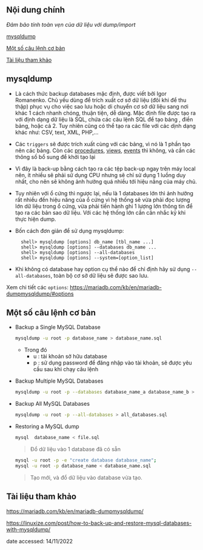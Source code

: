 ## Nội dung chính

_Đảm bảo tính toàn vẹn của dữ liệu với dump/import_

[mysqldump](#1)

[Một số câu lệnh cơ bản](#2)

[Tài liệu tham khảo](#0)

## <a name="1" >mysqldump</a>

- Là cách thức backup databases mặc định, được viết bởi Igor Romanenko. Chủ yếu dùng để trích xuất cơ sở dữ liệu (đôi khi để thu thập) phục vụ cho việc sao lưu hoặc di chuyển cơ sở dữ liệu sang nơi khác 1 cách nhanh chóng, thuận tiện, dễ dàng. Mặc định file được tạo ra với định dạng dữ liệu là SQL, chứa các câu lệnh SQL để tạo bảng , điền bảng, hoặc cả 2. Tuy nhiên cũng có thể tạo ra các file với các dịnh dạng khác như: CSV, text, XML, PHP,...

- Các `triggers` sẽ được trích xuất cùng với các bảng, vì nó là 1 phần tạo nên các bảng. Còn các [procedures](https://mariadb.com/kb/en/stored-procedures/), [views](https://mariadb.com/kb/en/views/), [events](https://mariadb.com/kb/en/events/) thì không, và cần các thông số bổ sung để khởi tạo lại

- Vì đây là back-up bằng cách tạo ra các tệp back-up ngay trên máy local nên, ít nhiều sẽ phải sử dụng CPU nhưng sẽ chỉ sử dụng 1 luồng duy nhất, cho nên sẽ không ảnh hưởng quá nhiều tới hiệu năng của máy chủ.

- Tuy nhiên với ổ cứng thì ngược lại, nếu là 1 databases lớn thì ảnh hưởng rất nhiều đến hiệu năng của ổ cứng vì hệ thống sẽ vừa phải đọc lượng lớn dữ liệu trong ổ cứng, vừa phải tiến hành ghi 1 lượng lớn thông tin để tạo ra các bản sao dữ liệu. Với các hệ thống lớn cần cân nhắc kỹ khi thực hiện dump.

- Bốn cách đơn giản để sử dụng mysqldump:

        shell> mysqldump [options] db_name [tbl_name ...]
        shell> mysqldump [options] --databases db_name ...
        shell> mysqldump [options] --all-databases
        shell> mysqldump [options] --system=[option_list]

- Khi không có database hay option cụ thể nào để chỉ định hãy sử dụng `--all-databases`, toàn bộ cơ sở dữ liệu sẽ được sao lưu.

Xem chi tiết các `options`: <https://mariadb.com/kb/en/mariadb-dumpmysqldump/#options>

## <a name="2" >Một số câu lệnh cơ bản</a>

- Backup a Single MySQL Database

    ```sh
    mysqldump -u root -p database_name > database_name.sql
    ```

  - Trong đó
    - u : tài khoản sở hữu database
    - p : sử dụng password để đăng nhập vào tài khoản, sẽ được yêu cầu sau khi chạy câu lệnh

- Backup Multiple MySQL Databases

    ```sh
    mysqldump -u root -p --databases database_name_a database_name_b > databases_a_b.sql
    ```

- Backup All MySQL Databases

    ```sh
    mysqldump -u root -p --all-databases > all_databases.sql
    ```

- Restoring a MySQL dump

    ```sh
    mysql  database_name < file.sql
    ```

    >Đổ dữ liệu vào 1 database đã có sẵn

    ```sh
    mysql -u root -p -e "create database database_name";
    mysql -u root -p database_name < database_name.sql
    ```

    >Tạo mới, và đổ dữ liệu vào database vừa tạo.

## <a name="0" >Tài liệu tham khảo</a>

<https://mariadb.com/kb/en/mariadb-dumpmysqldump/>

<https://linuxize.com/post/how-to-back-up-and-restore-mysql-databases-with-mysqldump/>

date accessed: 14/11/2022
